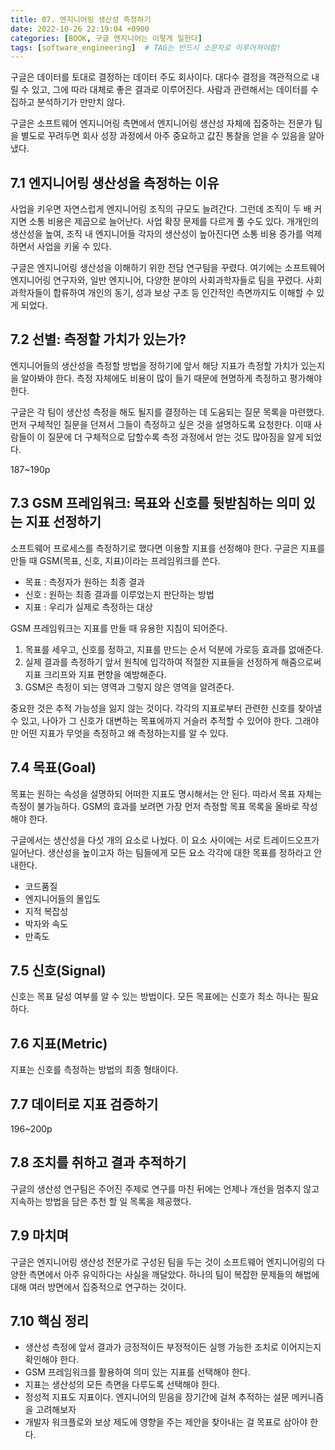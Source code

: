 ```yaml
---
title: 07. 엔지니어링 생산성 측정하기
date: 2022-10-26 22:19:04 +0900
categories: [BOOK, 구글 엔지니어는 이렇게 일한다]
tags: [software_engineering]  # TAG는 반드시 소문자로 이루어져야함!
---
```


구글은 데이터를 토대로 결정하는 데이터 주도 회사이다. 대다수 결정을 객관적으로 내릴 수 있고, 그에 따라 대체로 좋은 결과로 이루어진다. 사람과 관련해서는 데이터를 수집하고 분석하기가 만만치 않다.

구글은 소프트웨어 엔지니어링 측면에서 엔지니어링 생산성 자체에 집중하는 전문가 팀을 별도로 꾸려두면 회사 성장 과정에서 아주 중요하고 값진 통찰을 얻을 수 있음을 알아냈다.

## 7.1 엔지니어링 생산성을 측정하는 이유
사업을 키우면 자연스럽게 엔지니어링 조직의 규모도 늘려간다. 그런데 조직이 두 배 커지면 소통 비용은 제곱으로 늘어난다. 사업 확장 문제를 다르게 풀 수도 있다.  개개인의 생산성을 높여, 조직 내 엔지니어들 각자의 생산성이 높아진다면 소통 비용 증가를 억제하면서 사업을 키울 수 있다.

구글은 엔지니어링 생산성을 이해하기 위한 전담 연구팀을 꾸렸다. 여기에는 소프트웨어 엔지니어링 연구자와, 일반 엔지니어, 다양한 분야의 사회과학자들로 팀을 꾸렸다. 사회 과학자들이 합류하여 개인의 동기, 성과 보상 구조 등 인간적인 측면까지도 이해할 수 있게 되었다.

## 7.2 선별: 측정할 가치가 있는가?
엔지니어들의 생산성을 측정할 방법을 정하기에 앞서 해당 지표가 측정할 가치가 있는지을 알아봐야 한다. 측정 자체에도 비용이 많이 들기 때문에 현명하게 측정하고 평가해야 한다.

구글은 각 팀이 생산성 측정을 해도 될지를 결정하는 데 도움되는 질문 목록을 마련했다. 먼저 구체적인 질문을 던져서 그들이 측정하고 싶은 것을 설명하도록 요청한다. 이때 사람들이 이 질문에 더 구체적으로 답할수록 측정 과정에서 얻는 것도 많아짐을 알게 되었다.

187~190p

## 7.3 GSM 프레임워크: 목표와 신호를 뒷받침하는 의미 있는 지표 선정하기
소프트웨어 프로세스를 측정하기로 했다면 이용할 지표를 선정해야 한다. 구글은 지표를 만들 때 GSM(목표, 신호, 지표)이라는 프레임워크를 쓴다.
* 목표 : 측정자가 원하는 최종 결과
* 신호 : 원하는 최종 결과를 이루었는지 판단하는 방법
* 지표 : 우리가 실제로 측정하는 대상

GSM 프레임워크는 지표를 만들 때 유용한 지침이 되어준다.
1. 목표를 세우고, 신호를 정하고, 지표를 만드는 순서 덕분에 가로등 효과를 없애준다.
2. 실제 결과를 측정하기 앞서 원칙에 입각하여 적절한 지표들을 선정하게 해줌으로써 지표 크리프와 지표 편향을 예방해준다.
3. GSM은 측정이 되는 영역과 그렇지 않은 영역을 알려준다.

중요한 것은 추적 가능성을 잃지 않는 것이다. 각각의 지표로부터 관련한 신호를 찾아낼 수 있고, 나아가 그 신호가 대변하는 목표에까지 거슬러 추적할 수 있어야 한다. 그래야만 어떤 지표가 무엇을 측정하고 왜 측정하는지를 알 수 있다.

## 7.4 목표(Goal)
목표는 원하는 속성을 설명하되 어떠한 지표도 명시해서는 안 된다. 따라서 목표 자체는 측정이 불가능하다. GSM의 효과를 보려면 가장 먼저 측정할 목표 목록을 올바로 작성해야 한다.

구글에서는 생산성을 다섯 개의 요소로 나눴다. 이 요소 사이에는 서로 트레이드오프가 일어난다. 생산성을 높이고자 하는 팀들에게 모든 요소 각각에 대한 목표를 정하라고 안내한다.
* 코드품질
* 엔지니어들의 몰입도
* 지적 복잡성
* 박자와 속도
* 만족도

## 7.5 신호(Signal)
신호는 목표 달성 여부를 알 수 있는 방법이다. 모든 목표에는 신호가 최소 하나는 필요하다.

## 7.6 지표(Metric)
지표는 신호를 측정하는 방법의 최종 형태이다.

## 7.7 데이터로 지표 검증하기
196~200p

## 7.8 조치를 취하고 결과 추적하기
구글의 생산성 연구팀은 주어진 주제로 연구를 마친 뒤에는 언제나 개선을 멈추지 않고 지속하는 방법을 담은 추천 할 일 목록을 제공했다.

## 7.9 마치며
구글은 엔지니어링 생산성 전문가로 구성된 팀을 두는 것이 소프트웨어 엔지니어링의 다양한 측면에서 아주 유익하다는 사실을 깨달았다. 하나의 팀이 복잡한 문제들의 해법에 대해 여러 방면에서 집중적으로 연구하는 것이다.

## 7.10 핵심 정리
* 생산성 측정에 앞서 결과가 긍정적이든 부정적이든 실행 가능한 조치로 이어지는지 확인해야 한다.
* GSM 프레임워크를 활용하여 의미 있는 지표를 선택해야 한다.
* 지표는 생산성의 모든 측면을 다루도록 선택해야 한다.
* 정성적 지표도 지표이다. 엔지니어의 믿음을 장기간에 걸쳐 추적하는 설문 메커니즘을 고려해보자
* 개발자 워크플로와 보상 제도에 영향을 주는 제안을 찾아내는 걸 목표로 삼아야 한다.
